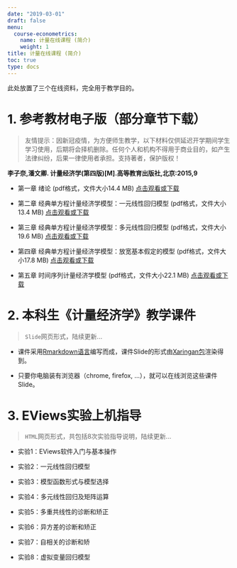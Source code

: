 ```yaml
---
date: "2019-03-01"
draft: false
menu:
  course-econometrics:
    name: 计量在线课程 (简介)
    weight: 1
title: 计量在线课程 (简介)
toc: true
type: docs
---
```


此处放置了三个在线资料，完全用于教学目的。

# 1. 参考教材电子版（部分章节下载）

> 友情提示：因新冠疫情，为方便师生教学，以下材料仅供延迟开学期间学生学习使用，后期将会择机删除。任何个人和机构不得用于商业目的，如产生法律纠纷，后果一律使用者承担。支持著者，保护版权！

**李子奈,潘文卿. 计量经济学(第四版)[M].高等教育出版社,北京:2015,9**

- 第一章 绪论 (pdf格式，文件大小14.4 MB)  [点击观看或下载](/course-econometrics/resource/book-v4-chpt1-intro.pdf)

- 第二章 经典单方程计量经济学模型：一元线性回归模型 (pdf格式，文件大小13.4 MB) [点击观看或下载](/course-econometrics/resource/book-v4-chpt2-simple-reg.pdf)

- 第三章 经典单方程计量经济学模型：多元线性回归模型 (pdf格式，文件大小19.6 MB) [点击观看或下载](/course-econometrics/resource/book-v4-chpt3-multiple-reg.pdf)

- 第四章 经典单方程计量经济学模型：放宽基本假定的模型 (pdf格式，文件大小17.8 MB) [点击观看或下载](/course-econometrics/resource/book-v4-chpt4-relax-reg.pdf)

- 第五章 时间序列计量经济学模型 (pdf格式，文件大小22.1 MB) [点击观看或下载](/course-econometrics/resource/book-v4-chpt5-time-series.pdf)



# 2. 本科生《计量经济学》**教学课件**

> `Slide`网页形式，陆续更新...

- 课件采用[Rmarkdown语言](https://rmarkdown.rstudio.com/
)编写而成，课件Slide的形式由[Xaringan包](https://github.com/yihui/xaringan)渲染得到。

- 只要你电脑装有浏览器（chrome, firefox, ...），就可以在线浏览这些课件Slide。


# 3. EViews实验**上机指导**

>`HTML`网页形式，共包括8次实验指导说明，陆续更新...

- 实验1：EViews软件入门与基本操作

- 实验2：一元线性回归模型

- 实验3：模型函数形式与模型选择

- 实验4：多元线性回归及矩阵运算

- 实验5：多重共线性的诊断和矫正

- 实验6：异方差的诊断和矫正

- 实验7：自相关的诊断和矫

- 实验8：虚拟变量回归模型

